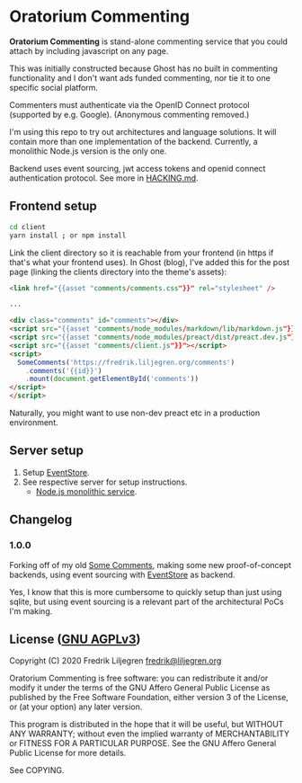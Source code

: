 Oratorium Commenting
====================

**Oratorium Commenting** is stand-alone commenting service that you could
attach by including javascript on any page.

This was initially constructed because Ghost has no built in commenting
functionality and I don't want ads funded commenting, nor tie it to one
specific social platform.

Commenters must authenticate via the OpenID Connect protocol (supported by
e.g. Google).  (Anonymous commenting removed.)

I'm using this repo to try out architectures and language solutions.  It will
contain more than one implementation of the backend.  Currently, a monolithic
Node.js version is the only one.

Backend uses event sourcing, jwt access tokens and openid connect
authentication protocol.  See more in [HACKING.md](./HACKING.md).


Frontend setup
--------------

```bash
cd client
yarn install ; or npm install
```

Link the client directory so it is reachable from your frontend (in https if
that's what your frontend uses).  In Ghost (blog), I've added this for the post
page (linking the clients directory into the theme's assets):

```html
<link href="{{asset "comments/comments.css"}}" rel="stylesheet" />

...

<div class="comments" id="comments"></div>
<script src="{{asset "comments/node_modules/markdown/lib/markdown.js"}}"></script>
<script src="{{asset "comments/node_modules/preact/dist/preact.dev.js"}}"></script>
<script src="{{asset "comments/client.js"}}"></script>
<script>
  SomeComments('https://fredrik.liljegren.org/comments')
    .comments('{{id}}')
    .mount(document.getElementById('comments'))
</script>
</script>
```

Naturally, you might want to use non-dev preact etc in a production environment.


Server setup
------------

1. Setup [EventStore](https://eventstore.org/).
2. See respective server for setup instructions.
   * [Node.js monolithic service](./backends/nodejs-monolith).


Changelog
---------

### 1.0.0

Forking off of my old [Some Comments](https://github.com/fiddur/some-comments),
making some new proof-of-concept backends, using event sourcing with
[EventStore](https://eventstore.org/) as backend.

Yes, I know that this is more cumbersome to quickly setup than just using
sqlite, but using event sourcing is a relevant part of the architectural PoCs
I'm making.


License ([GNU AGPLv3](http://www.gnu.org/licenses/agpl-3.0.html))
-----------------------------------------------------------------

Copyright (C) 2020 Fredrik Liljegren <fredrik@liljegren.org>

Oratorium Commenting is free software: you can redistribute it and/or modify it
under the terms of the GNU Affero General Public License as published by the
Free Software Foundation, either version 3 of the License, or (at your option)
any later version.

This program is distributed in the hope that it will be useful, but WITHOUT ANY
WARRANTY; without even the implied warranty of MERCHANTABILITY or FITNESS FOR A
PARTICULAR PURPOSE. See the GNU Affero General Public License for more details.

See COPYING.
